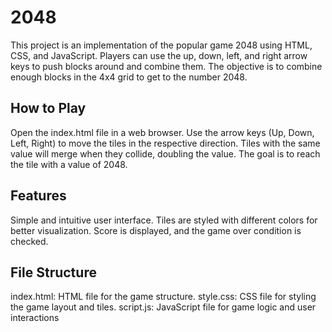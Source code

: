 # 2048

This project is an implementation of the popular game 2048 using HTML, CSS, and JavaScript.
Players can use the up, down, left, and right arrow keys to push blocks around and combine them.
The objective is to combine enough blocks in the 4x4 grid to get to the number 2048.

## How to Play

Open the index.html file in a web browser.
Use the arrow keys (Up, Down, Left, Right) to move the tiles in the respective direction.
Tiles with the same value will merge when they collide, doubling the value.
The goal is to reach the tile with a value of 2048.

## Features

Simple and intuitive user interface.
Tiles are styled with different colors for better visualization.
Score is displayed, and the game over condition is checked.

## File Structure

index.html: HTML file for the game structure.
style.css: CSS file for styling the game layout and tiles.
script.js: JavaScript file for game logic and user interactions
